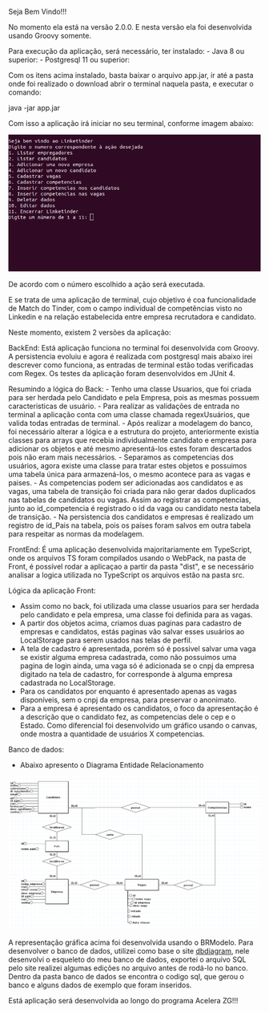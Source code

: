Seja Bem Vindo!!!

No momento ela está na versão 2.0.0. E nesta versão ela foi desenvolvida usando Groovy somente.

Para execução da aplicação, será necessário, ter instalado:
    - Java 8 ou superior:
    - Postgresql 11 ou superior:

Com os itens acima instalado, basta baixar o arquivo app.jar, ir até a pasta onde foi realizado o download abrir o terminal naquela pasta, e executar o comando:

java -jar app.jar

Com isso a aplicação irá iniciar no seu terminal, conforme imagem abaixo:

![alt text](assets/app.png)

De acordo com o número escolhido a ação será executada.

E se trata de uma aplicação de terminal, cujo objetivo é coa funcionalidade de Match do Tinder, com o campo individual de competências visto no Linkedin e na relação estabelecida entre empresa recrutadora e candidato.

Neste momento, existem 2 versões da aplicação:

BackEnd: Está aplicação funciona no terminal foi desenvolvida com Groovy. A persistencia evoluiu e agora é realizada com postgresql mais abaixo irei descrever como funciona, as entradas de terminal estão todas verificadas com Regex. Os testes da aplicação foram desenvolvidos em JUnit 4.

Resumindo a lógica do Back:
    - Tenho uma classe Usuarios, que foi criada para ser herdada pelo Candidato e pela Empresa, pois as mesmas possuem caracteristicas de usuário.
    - Para realizar as validações de entrada no terminal a aplicação conta com uma classe chamada regexUsuários, que valida todas entradas de terminal.
    - Após realizar a modelagem do banco, foi necessário alterar a lógica e a estrutura do projeto, anteriormente existia classes para arrays que recebia individualmente candidato e empresa para adicionar os objetos e até mesmo apresentá-los estes foram descartados pois não eram mais necessários.
    - Separamos as competencias dos usuários, agora existe uma classe para tratar estes objetos e possuimos uma tabela única para armazená-los, o mesmo acontece para as vagas e paises.
    - As competencias podem ser adicionadas aos candidatos e as vagas, uma tabela de transição foi criada para não gerar dados duplicados nas tabelas de candidatos ou vagas. Assim ao registrar as competencias, junto ao id_competencia é registrado o id da vaga ou candidato nesta tabela de transição.
    - Na persistencia dos candidatos e empresas é realizado um registro de id_Pais na tabela, pois os países foram salvos em outra tabela para respeitar as normas da modelagem.

FrontEnd: É uma aplicação desenvolvida majoritariamente em TypeScript, onde os arquivos TS foram compilados usando o WebPack, na pasta de Front, é possível rodar a aplicaçao a partir da pasta "dist", e se necessário analisar a logica utilizada no TypeScript os arquivos estão na pasta src.

Lógica da aplicação Front:
- Assim como no back, foi utilizada uma classe usuarios para ser herdada pelo candidato e pela empresa, uma classe foi definida para as vagas.
- A partir dos objetos acima, criamos duas paginas para cadastro de empresas e candidatos, estás paginas vão salvar esses usuários ao LocalStorage para serem usados nas telas de perfil.
- A tela de cadastro é apresentada, porém só é possivel salvar uma vaga se existir alguma empresa cadastrada, como não possuimos uma pagina de login ainda, uma vaga só é adicionada se o cnpj da empresa digitado na tela de cadastro, for corresponde à alguma empresa cadastrada no LocalStorage.
- Para os candidatos por enquanto é apresentado apenas as vagas disponíveis, sem o cnpj da empresa, para preservar o anonimato.
- Para a empresa é apresentado os candidatos, o foco da apresentação é a descrição que o candidato fez, as competencias dele o cep e o Estado. Como diferencial foi desenvolvido um gráfico usando o canvas, onde mostra a quantidade de usuários X competencias.
    
Banco de dados:

 - Abaixo apresento o Diagrama Entidade Relacionamento

![alt text](assets/BancoDeDados/Linketinder_DER.png)

A representação gráfica acima foi desenvolvida usando o BRModelo. Para desenvolver o banco de dados, utilizei como base o site [dbdiagram](https://dbdiagram.io), nele desenvolvi o esqueleto do meu banco de dados, exportei o arquivo SQL pelo site realizei algumas edições no arquivo antes de rodá-lo no banco.
Dentro da pasta banco de dados se encontra o codigo sql, que gerou o banco e alguns dados de exemplo que foram inseridos.

Está aplicação será desenvolvida ao longo do programa Acelera ZG!!!